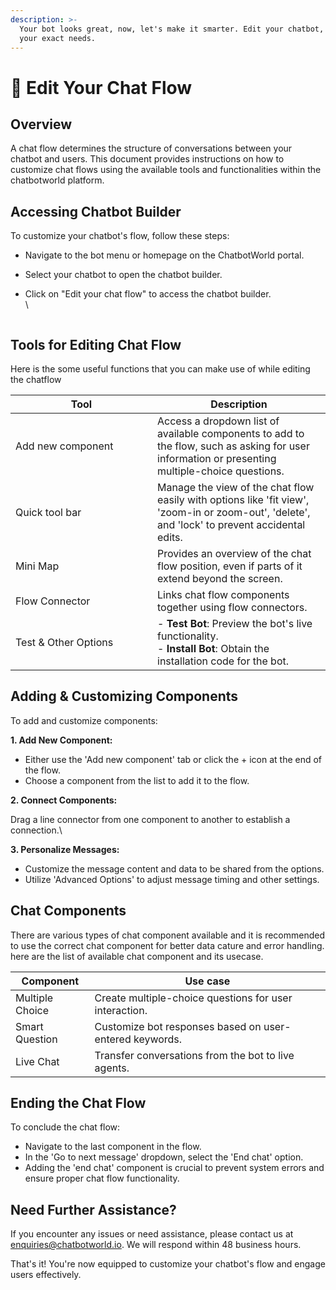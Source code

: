 ```yaml
---
description: >-
  Your bot looks great, now, let's make it smarter. Edit your chatbot, to suit
  your exact needs.
---
```


# 📖 Edit Your Chat Flow

## **Overview**

A chat flow determines the structure of conversations between your chatbot and users. This document provides instructions on how to customize chat flows using the available tools and functionalities within the chatbotworld platform.

## **Accessing Chatbot Builder**

To customize your chatbot's flow, follow these steps:

* Navigate to the bot menu or homepage on the ChatbotWorld portal.
* Select your chatbot to open the chatbot builder.
*   Click on "Edit your chat flow" to access the chatbot builder.\
    \


    <figure><img src="../../../.gitbook/assets/1 – 41.png" alt=""><figcaption></figcaption></figure>

## **Tools for Editing Chat Flow**

Here is the some useful functions that you can make use of while editing the chatflow

<table><thead><tr><th width="211">Tool</th><th>Description</th></tr></thead><tbody><tr><td>Add new component</td><td>Access a dropdown list of available components to add to the flow, such as asking for user information or presenting multiple-choice questions.</td></tr><tr><td>Quick tool bar</td><td>Manage the view of the chat flow easily with options like 'fit view', 'zoom-in or zoom-out', 'delete', and 'lock' to prevent accidental edits.</td></tr><tr><td>Mini Map</td><td>Provides an overview of the chat flow position, even if parts of it extend beyond the screen.</td></tr><tr><td>Flow Connector</td><td>Links chat flow components together using flow connectors.</td></tr><tr><td>Test &#x26; Other Options</td><td>- <strong>Test Bot</strong>: Preview the bot's live functionality.<br>- <strong>Install Bot</strong>: Obtain the installation code for the bot.</td></tr></tbody></table>

## **Adding & Customizing Components**

To add and customize components:

**1. Add New Component:**

* Either use the 'Add new component' tab or click the + icon at the end of the flow.
* Choose a component from the list to add it to the flow.

**2. Connect Components:**

Drag a line connector from one component to another to establish a connection.\


**3. Personalize Messages:**

* Customize the message content and data to be shared from the options.
* Utilize 'Advanced Options' to adjust message timing and other settings.

## Chat Components

There are various types of chat component available and it is recommended to use the correct chat component for better data cature and error handling. here are the list of available chat component and its usecase.

| Component       | Use case                                                |
| --------------- | ------------------------------------------------------- |
| Multiple Choice | Create multiple-choice questions for user interaction.  |
| Smart Question  | Customize bot responses based on user-entered keywords. |
| Live Chat       | Transfer conversations from the bot to live agents.     |

## **Ending the Chat Flow**

To conclude the chat flow:

* Navigate to the last component in the flow.
* In the 'Go to next message' dropdown, select the 'End chat' option.
* Adding the 'end chat' component is crucial to prevent system errors and ensure proper chat flow functionality.

## **Need Further Assistance?**

If you encounter any issues or need assistance, please contact us at [enquiries@chatbotworld.io](mailto:enquiries@chatbotworld.io). We will respond within 48 business hours.

That's it! You're now equipped to customize your chatbot's flow and engage users effectively.

